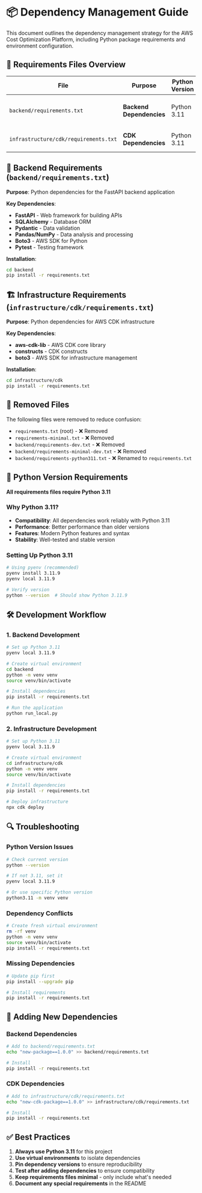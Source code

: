 # 📦 Dependency Management Guide

This document outlines the dependency management strategy for the AWS Cost Optimization Platform, including Python package requirements and environment configuration.

## 📁 Requirements Files Overview

| File | Purpose | Python Version | Used For |
|------|---------|----------------|----------|
| `backend/requirements.txt` | **Backend Dependencies** | Python 3.11 | FastAPI, Database, Business Logic |
| `infrastructure/cdk/requirements.txt` | **CDK Dependencies** | Python 3.11 | AWS CDK, Infrastructure as Code |

## 🔧 Backend Requirements (`backend/requirements.txt`)

**Purpose**: Python dependencies for the FastAPI backend application

**Key Dependencies**:
- **FastAPI** - Web framework for building APIs
- **SQLAlchemy** - Database ORM
- **Pydantic** - Data validation
- **Pandas/NumPy** - Data analysis and processing
- **Boto3** - AWS SDK for Python
- **Pytest** - Testing framework

**Installation**:
```bash
cd backend
pip install -r requirements.txt
```

## 🏗️ Infrastructure Requirements (`infrastructure/cdk/requirements.txt`)

**Purpose**: Python dependencies for AWS CDK infrastructure

**Key Dependencies**:
- **aws-cdk-lib** - AWS CDK core library
- **constructs** - CDK constructs
- **boto3** - AWS SDK for infrastructure management

**Installation**:
```bash
cd infrastructure/cdk
pip install -r requirements.txt
```

## 🚫 Removed Files

The following files were removed to reduce confusion:

- `requirements.txt` (root) - ❌ Removed
- `requirements-minimal.txt` - ❌ Removed  
- `backend/requirements-dev.txt` - ❌ Removed
- `backend/requirements-minimal-dev.txt` - ❌ Removed
- `backend/requirements-python311.txt` - ❌ Renamed to `requirements.txt`

## 🐍 Python Version Requirements

**All requirements files require Python 3.11**

### Why Python 3.11?

- **Compatibility**: All dependencies work reliably with Python 3.11
- **Performance**: Better performance than older versions
- **Features**: Modern Python features and syntax
- **Stability**: Well-tested and stable version

### Setting Up Python 3.11

```bash
# Using pyenv (recommended)
pyenv install 3.11.9
pyenv local 3.11.9

# Verify version
python --version  # Should show Python 3.11.9
```

## 🛠️ Development Workflow

### 1. Backend Development

```bash
# Set up Python 3.11
pyenv local 3.11.9

# Create virtual environment
cd backend
python -m venv venv
source venv/bin/activate

# Install dependencies
pip install -r requirements.txt

# Run the application
python run_local.py
```

### 2. Infrastructure Development

```bash
# Set up Python 3.11
pyenv local 3.11.9

# Create virtual environment
cd infrastructure/cdk
python -m venv venv
source venv/bin/activate

# Install dependencies
pip install -r requirements.txt

# Deploy infrastructure
npx cdk deploy
```

## 🔍 Troubleshooting

### Python Version Issues

```bash
# Check current version
python --version

# If not 3.11, set it
pyenv local 3.11.9

# Or use specific Python version
python3.11 -m venv venv
```

### Dependency Conflicts

```bash
# Create fresh virtual environment
rm -rf venv
python -m venv venv
source venv/bin/activate
pip install -r requirements.txt
```

### Missing Dependencies

```bash
# Update pip first
pip install --upgrade pip

# Install requirements
pip install -r requirements.txt
```

## 📝 Adding New Dependencies

### Backend Dependencies

```bash
# Add to backend/requirements.txt
echo "new-package==1.0.0" >> backend/requirements.txt

# Install
pip install -r requirements.txt
```

### CDK Dependencies

```bash
# Add to infrastructure/cdk/requirements.txt
echo "new-cdk-package==1.0.0" >> infrastructure/cdk/requirements.txt

# Install
pip install -r requirements.txt
```

## ✅ Best Practices

1. **Always use Python 3.11** for this project
2. **Use virtual environments** to isolate dependencies
3. **Pin dependency versions** to ensure reproducibility
4. **Test after adding dependencies** to ensure compatibility
5. **Keep requirements files minimal** - only include what's needed
6. **Document any special requirements** in the README
